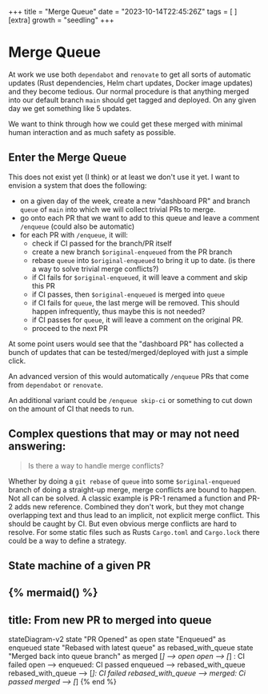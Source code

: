 +++
title = "Merge Queue"
date = "2023-10-14T22:45:26Z"
tags = [  ]
[extra]
growth = "seedling"
+++

# Merge Queue

At work we use both `dependabot` and `renovate` to get all sorts of automatic updates (Rust dependencies, Helm chart updates, Docker image updates) and they become tedious.
Our normal procedure is that anything merged into our default branch `main` should get tagged and deployed.
On any given day we get something like 5 updates.

We want to think through how we could get these merged with minimal human interaction and as much safety as possible.

## Enter the Merge Queue

This does not exist yet (I think) or at least we don't use it yet.
I want to envision a system that does the following:

* on a given day of the week, create a new "dashboard PR" and branch `queue` of `main` into which we will collect trivial PRs to merge.
* go onto each PR that we want to add to this queue and leave a comment `/enqueue` (could also be automatic)
* for each PR with `/enqueue`, it will:
    * check if CI passed for the branch/PR itself
    * create a new branch `$original-enqueued` from the PR branch
    * rebase `queue` into `$original-enqueued` to bring it up to date. (is there a way to solve trivial merge conflicts?)
    * if CI fails for `$original-enqueued`, it will leave a comment and skip this PR
    * if CI passes, then `$original-enqueued` is merged into `queue`
    * if CI fails for `queue`, the last merge will be removed. This should happen infrequently, thus maybe this is not needed?
    * if CI passes for `queue`, it will leave a comment on the original PR.
    * proceed to the next PR

At some point users would see that the "dashboard PR" has collected a bunch of updates that can be tested/merged/deployed with just a simple click.

An advanced version of this would automatically `/enqueue` PRs that come from `dependabot` or `renovate`.

An additional variant could be `/enqueue skip-ci` or something to cut down on the amount of CI that needs to run.

## Complex questions that may or may not need answering:

> Is there a way to handle merge conflicts?

Whether by doing a `git rebase` of `queue` into some `$original-enqueued` branch of doing a straight-up merge,
merge conflicts are bound to happen.
Not all can be solved.
A classic example is PR-1 renamed a function and PR-2 adds new reference.
Combined they don't work, but they mot change overlapping text and thus lead to an implicit, not explicit merge conflict.
This should be caught by CI.
But even obvious merge conflicts are hard to resolve.
For some static files such as Rusts `Cargo.toml` and `Cargo.lock` there could be a way to define a strategy.

## State machine of a given PR

{% mermaid() %}
---
title: From new PR to merged into queue
---
stateDiagram-v2
    state "PR Opened" as open
    state "Enqueued" as enqueued
    state "Rebased with latest queue" as rebased_with_queue
    state "Merged back into queue branch" as merged
    [*] --> open
    open --> [*] : CI failed
    open --> enqueued: CI passed
    enqueued --> rebased_with_queue
    rebased_with_queue --> [*]: CI failed
    rebased_with_queue --> merged: Ci passed
    merged --> [*]
{% end %}
